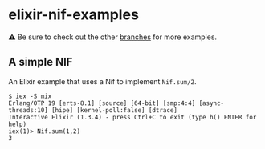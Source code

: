 # elixir-nif-examples

⚠️  Be sure to check out the other [branches](https://github.com/jeffkreeftmeijer/elixir-nif-example/branches) for more examples.

## A simple NIF

An Elixir example that uses a Nif to implement `Nif.sum/2`.

```
$ iex -S mix
Erlang/OTP 19 [erts-8.1] [source] [64-bit] [smp:4:4] [async-threads:10] [hipe] [kernel-poll:false] [dtrace]
Interactive Elixir (1.3.4) - press Ctrl+C to exit (type h() ENTER for help)
iex(1)> Nif.sum(1,2)
3
```
